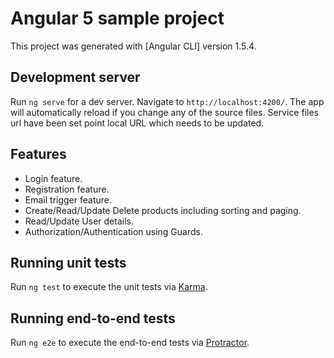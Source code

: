 # Angular 5 sample project

This project was generated with [Angular CLI] version 1.5.4.

## Development server

Run `ng serve` for a dev server. Navigate to `http://localhost:4200/`. The app will automatically reload if you change any of the source files.
Service files url have been set point local URL which needs to be updated.

## Features
  * Login feature.
  * Registration feature.
  * Email trigger feature.
  * Create/Read/Update Delete products including sorting and paging.
  * Read/Update User details.
  * Authorization/Authentication using Guards.

## Running unit tests

Run `ng test` to execute the unit tests via [Karma](https://karma-runner.github.io).

## Running end-to-end tests

Run `ng e2e` to execute the end-to-end tests via [Protractor](http://www.protractortest.org/).
 
